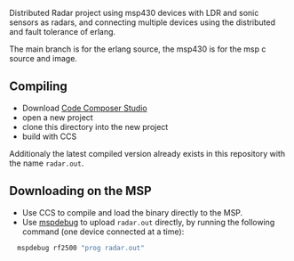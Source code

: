
Distributed Radar project using msp430 devices with LDR and sonic sensors as radars, and connecting multiple devices using the distributed and fault tolerance of erlang.

The main branch is for the erlang source, the msp430 is for the msp c source and image.

Compiling
-----
  - Download [Code Composer Studio](https://www.ti.com/tool/CCSTUDIO)
  - open a new project
  - clone this directory into the new project
  - build with CCS

Additionaly the latest compiled version already exists in this repository with the name `radar.out`.

Downloading on the MSP
-----

  - Use CCS to compile and load the binary directly to the MSP.
  - Use [mspdebug](https://github.com/dlbeer/mspdebug) to upload `radar.out` directly, by running the following command (one device connected at a time):
```bash
  mspdebug rf2500 "prog radar.out"
```

